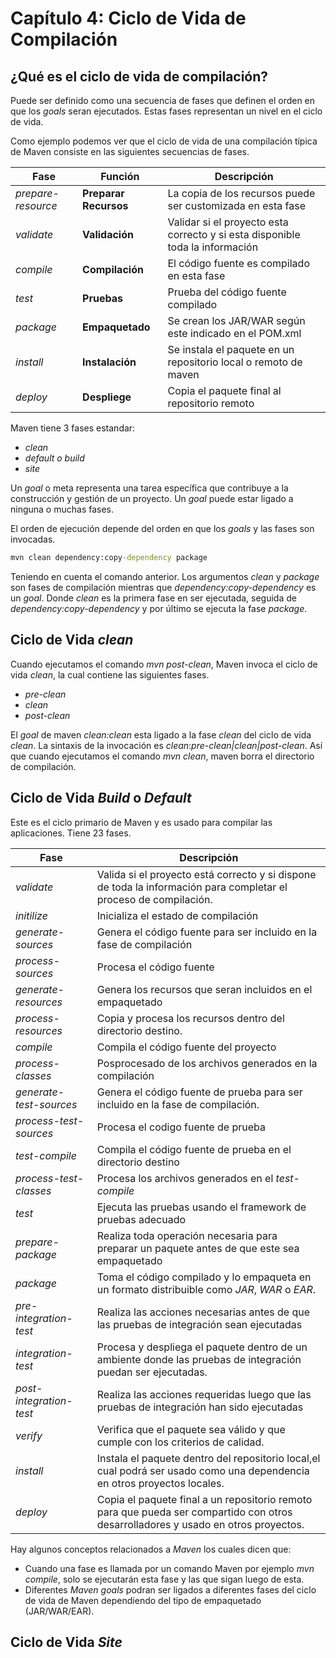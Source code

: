 # Capítulo 4: Ciclo de Vida de Compilación

## ¿Qué es el ciclo de vida de compilación?
Puede ser definido como una secuencia de fases que definen el orden en que los *goals* seran ejecutados. Estas fases representan un nivel en el ciclo de vida.

Como ejemplo podemos ver que el ciclo de vida de una compilación típica de Maven consiste en las siguientes secuencias de fases.

|    **Fase**    |    **Función**    |    **Descripción**    |
|----------------|-------------------|-----------------------|
|*prepare-resource*|**Preparar Recursos**|La copia de los recursos puede ser customizada en esta fase|
|*validate*|**Validación**|Validar si el proyecto esta correcto y si esta disponible toda la información|
|*compile*|**Compilación**|El código fuente es compilado en esta fase|
|*test*|**Pruebas**|Prueba del código fuente compilado|
|*package*|**Empaquetado**|Se crean los JAR/WAR según este indicado en el POM.xml|
|*install*|**Instalación**|Se instala el paquete en un repositorio local o remoto de maven|
*deploy*|**Despliege**|Copia el paquete final al repositorio remoto|

Maven tiene 3 fases estandar:

- *clean*
- *default o build*
- *site*

Un *goal* o meta representa una tarea específica que contribuye a la construcción y gestión de un proyecto. Un *goal* puede estar ligado a ninguna o muchas fases.

El orden de ejecución depende del orden en que los *goals* y las fases son invocadas.

```cmd
mvn clean dependency:copy-dependency package
```

Teniendo en cuenta el comando anterior. Los argumentos *clean* y *package* son fases de compilación mientras que *dependency:copy-dependency* es un *goal*. Donde *clean* es la primera fase en ser ejecutada, seguida de *dependency:copy-dependency* y por último se ejecuta la fase *package*.

## Ciclo de Vida *clean*
Cuando ejecutamos el comando *mvn post-clean*, Maven invoca el ciclo de vida *clean*, la cual contiene las siguientes fases.

- *pre-clean*
- *clean*
- *post-clean*

El *goal* de maven *clean:clean* esta ligado a la fase *clean* del ciclo de vida *clean*. La sintaxis de la invocación es *clean*:*pre-clean|clean|post-clean*. Así que cuando ejecutamos el comando *mvn clean*, maven borra el directorio de compilación.

## Ciclo de Vida *Build* o *Default*

Este es el ciclo primario de Maven y es usado para compilar las aplicaciones. Tiene 23 fases.

|**Fase**|**Descripción**|
|--------|---------------|
|*validate*|Valida si el proyecto está correcto y si dispone de toda la información para completar el proceso de compilación.|
|*initilize*|Inicializa el estado de compilación|
|*generate-sources*|Genera el código fuente para ser incluido en la fase de compilación|
|*process-sources*|Procesa el código fuente|
|*generate-resources*|Genera los recursos que seran incluidos en el empaquetado|
|*process-resources*|Copia y procesa los recursos dentro del directorio destino.|
|*compile*|Compila el código fuente del proyecto|
|*process-classes*|Posprocesado de los archivos generados en la compilación|
|*generate-test-sources*|Genera el código fuente de prueba para ser incluido en la fase de compilación.|
|*process-test-sources*|Procesa el codigo fuente de prueba|
|*test-compile*|Compila el código fuente de prueba en el directorio destino|
|*process-test-classes*|Procesa los archivos generados en el *test-compile*|
|*test*|Ejecuta las pruebas usando el framework de pruebas adecuado|
|*prepare-package*|Realiza toda operación necesaria para preparar un paquete antes de que este sea empaquetado|
|*package*|Toma el código compilado y lo empaqueta en un formato distribuible como *JAR*, *WAR* o *EAR*.|
|*pre-integration-test*|Realiza las acciones necesarias antes de que las pruebas de integración sean ejecutadas|
|*integration-test*|Procesa y despliega el paquete dentro de un ambiente donde las pruebas de integración puedan ser ejecutadas.|
|*post-integration-test*|Realiza las acciones requeridas luego que las pruebas de integración han sido ejecutadas|
|*verify*|Verifica que el paquete sea válido y que cumple con los criterios de calidad.|
|*install*|Instala el paquete dentro del repositorio local,el cual podrá ser usado como una dependencia en otros proyectos locales.|
|*deploy*|Copia el paquete final a un repositorio remoto para que pueda ser compartido con otros desarrolladores y usado en otros proyectos.|

Hay algunos conceptos relacionados a *Maven* los cuales dicen que:

- Cuando una fase es llamada por un comando Maven por ejemplo *mvn compile*, solo se ejecutarán esta fase y las que sigan luego de esta.
- Diferentes *Maven goals* podran ser ligados a diferentes fases del ciclo de vida de Maven dependiendo del tipo de empaquetado (JAR/WAR/EAR).

## Ciclo de Vida *Site*


